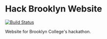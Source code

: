 # Hack Brooklyn Website

[![Build Status](https://travis-ci.com/siam132/BChack.svg?token=BNPZNJw4UdvzW11zpiCC&branch=develop)](https://travis-ci.com/siam132/BChack)

Website for Brooklyn College's hackathon.
